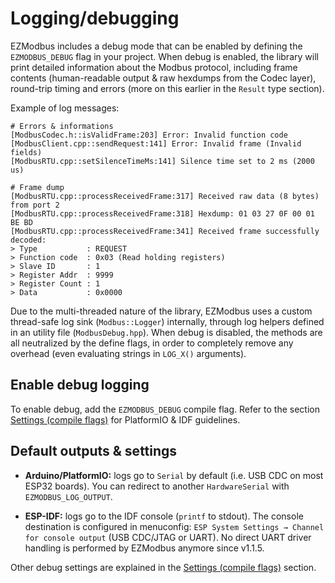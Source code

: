 # Logging/debugging

EZModbus includes a debug mode that can be enabled by defining the `EZMODBUS_DEBUG` flag in your project. When debug is enabled, the library will print detailed information about the Modbus protocol, including frame contents (human-readable output & raw hexdumps from the Codec layer), round-trip timing and errors (more on this earlier in the `Result` type section).

Example of log messages:
```
# Errors & informations
[ModbusCodec.h::isValidFrame:203] Error: Invalid function code
[ModbusClient.cpp::sendRequest:141] Error: Invalid frame (Invalid fields)
[ModbusRTU.cpp::setSilenceTimeMs:141] Silence time set to 2 ms (2000 us)

# Frame dump
[ModbusRTU.cpp::processReceivedFrame:317] Received raw data (8 bytes) from port 2
[ModbusRTU.cpp::processReceivedFrame:318] Hexdump: 01 03 27 0F 00 01 BE BD 
[ModbusRTU.cpp::processReceivedFrame:341] Received frame successfully decoded:
> Type           : REQUEST
> Function code  : 0x03 (Read holding registers)
> Slave ID       : 1
> Register Addr  : 9999
> Register Count : 1
> Data           : 0x0000 
```

Due to the multi-threaded nature of the library, EZModbus uses a custom thread-safe log sink (`Modbus::Logger`) internally, through log helpers defined in an utility file (`ModbusDebug.hpp`). When debug is disabled, the methods are all neutralized by the define flags, in order to completely remove any overhead (even evaluating strings in `LOG_X()` arguments).

## Enable debug logging

To enable debug, add the `EZMODBUS_DEBUG` compile flag. Refer to the section [Settings (compile flags)](../40-additional-resources/401-settings-compile-flags.md) for PlatformIO & IDF guidelines.

## Default outputs & settings

- **Arduino/PlatformIO:** logs go to `Serial` by default (i.e. USB CDC on most ESP32 boards). You can redirect to another `HardwareSerial` with `EZMODBUS_LOG_OUTPUT`.

- **ESP-IDF:** logs go to the IDF console (`printf` to stdout). The console destination is configured in menuconfig: `ESP System Settings → Channel for console output` (USB CDC/JTAG or UART). No direct UART driver handling is performed by EZModbus anymore since v1.1.5.

Other debug settings are explained in the [Settings (compile flags)](../40-additional-resources/401-settings-compile-flags.md) section.
